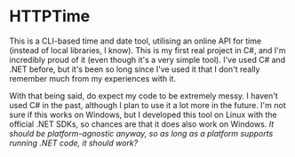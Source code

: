 # HTTPTime
This is a CLI-based time and date tool, utilising an online API for time (instead of local libraries, I know). This is my first real project in C#, and I'm incredibly proud of it (even though it's a very simple tool). I've used C# and .NET before, but it's been so long since I've used it that I don't really remember much from my experiences with it.

With that being said, do expect my code to be extremely messy. I haven't used C# in the past, although I plan to use it a lot more in the future. I'm not sure if this works on Windows, but I developed this tool on Linux with the official .NET SDKs, so chances are that it does also work on Windows. *It should be platform-agnostic anyway, so as long as a platform supports running .NET code, it should work?*